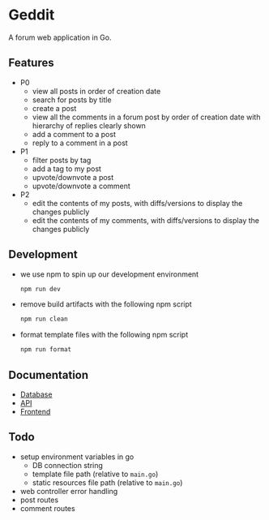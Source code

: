 # Geddit

A forum web application in Go.

## Features

- P0
  - view all posts in order of creation date
  - search for posts by title
  - create a post
  - view all the comments in a forum post by order of creation date with hierarchy of replies clearly shown
  - add a comment to a post
  - reply to a comment in a post
- P1
  - filter posts by tag
  - add a tag to my post
  - upvote/downvote a post
  - upvote/downvote a comment
- P2
  - edit the contents of my posts, with diffs/versions to display the changes publicly
  - edit the contents of my comments, with diffs/versions to display the changes publicly

## Development

- we use npm to spin up our development environment
  ```bash
  npm run dev
  ```
- remove build artifacts with the following npm script
  ```bash
  npm run clean
  ```
- format template files with the following npm script
  ```bash
  npm run format
  ```

## Documentation

- [Database](<>)
- [API](<>)
- [Frontend](<>)

## Todo

- setup environment variables in go
  - DB connection string
  - template file path (relative to `main.go`)
  - static resources file path (relative to `main.go`)
- web controller error handling
- post routes
- comment routes
